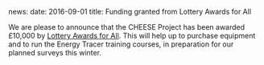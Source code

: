 news:
date: 2016-09-01
title: Funding granted from Lottery Awards for All

We are please to announce that the CHEESE Project has been awarded £10,000 by
[Lottery Awards for All](https://www.biglotteryfund.org.uk/global-content/programmes/england/awards-for-all-england).
This will help up to purchase equipment and to run the Energy Tracer training
courses, in preparation for our planned surveys this winter.
